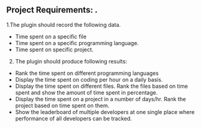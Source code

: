 ## Project Requirements: .

1.The plugin should record the following data.
*  Time spent on a specific file
*  Time spent on a specific programming language.
*  Time spent on specific project. 
2. The plugin should produce following results:
*  Rank the time spent on different programming languages
*  Display the time spent on coding per hour on a daily basis.
*  Display the time spent on different files. Rank the files based on time spent and show the amount of time spent in percentage.
*  Display the time spent on a project in a number of days/hr. Rank the project based on time spent on them.
*  Show the leaderboard of multiple developers at one single place where performance of all developers can be tracked.
